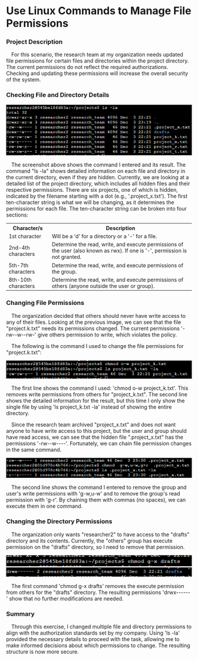 <h1>Use Linux Commands to Manage File Permissions</h1>

<h3>Project Description</h3>
<p>&emsp;For this scenario, the research team at my organization needs updated file permissions for certain files and directories within the project directory. The current permissions do not reflect the required authorizations. Checking and updating these permissions will increase the overall security of the system.</p>

<h3>Checking File and Directory Details</h3>
<img src="https://github.com/BradRoff/write-up/blob/d0f969f64097b5339e301c24a5732c6055d39e88/coursera/Google%20Cybersecurity%20Professional%20Certificate/Tools%20of%20the%20Trade%3A%20Linux%20and%20SQL/activities/manage%20file%20permissions/img/1.png">
<p>&emsp;The screenshot above shows the command I entered and its result. The command "ls -la" shows detailed information on each file and directory in the current directory, even if they are hidden. Currently, we are looking at a detailed list of the project directory, which includes all hidden files and their respective permissions. There are six projects, one of which is hidden, indicated by the filename starting with a dot (e.g., '.project_x.txt'). The first ten-character string is what we will be changing, as it determines the permissions for each file. The ten-character string can be broken into four sections:</p>

<table>
  <tr>
    <th>Character/s</th>
    <th>Description</th>
  </tr>
  <tr>
    <td>1st character</td>
    <td>Will be a 'd' for a directory or a '-' for a file.</td>
  </tr>
  <tr>
    <td>2nd-4th characters</td>
    <td>Determine the read, write, and execute permissions of the user (also known as rwx). If one is '-', permission is not granted.</td>
  </tr>
  <tr>
    <td>5th-7th characters</td>
    <td>Determine the read, write, and execute permissions of the group.</td>
  </tr>
  <tr>
    <td>8th-10th characters</td>
    <td>Determine the read, write, and execute permissions of others (anyone outside the user or group).</td>
  </tr>
</table>

<h3>Changing File Permissions</h3>
<p>&emsp;The organization decided that others should never have write access to any of their files. Looking at the previous image, we can see that the file "project.k.txt" needs its permissions changed. The current permissions '-rw--w--rw-' give others permission to write, which violates the policy.</p>
<p>&emsp;The following is the command I used to change the file permissions for "project.k.txt":</p>
<img src="https://github.com/BradRoff/write-up/blob/697d218242410127417cc50d5b8a9001e93c4801/coursera/Google%20Cybersecurity%20Professional%20Certificate/Tools%20of%20the%20Trade%3A%20Linux%20and%20SQL/activities/manage%20file%20permissions/img/2.png">
<p>&emsp;The first line shows the command I used: 'chmod o-w project_k.txt'. This removes write permissions from others for "project_k.txt". The second line shows the detailed information for the result, but this time I only show the single file by using 'ls project_k.txt -la' instead of showing the entire directory.</p>

<p>&emsp;Since the research team archived "project_x.txt" and does not want anyone to have write access to this project, but the user and group should have read access, we can see that the hidden file ".project_x.txt" has the permissions '-rw--w----'. Fortunately, we can chain file permission changes in the same command.</p>
<img src="https://github.com/BradRoff/write-up/blob/27f2dd28d2e81340361b30918fe50ed96d958193/coursera/Google%20Cybersecurity%20Professional%20Certificate/Tools%20of%20the%20Trade%3A%20Linux%20and%20SQL/activities/manage%20file%20permissions/img/3.png">
<p>&emsp;The second line shows the command I entered to remove the group and user's write permissions with 'g-w,u-w' and to remove the group's read permission with 'g-r'. By chaining them with commas (no spaces), we can execute them in one command.</p>

<h3>Changing the Directory Permissions</h3>
<p>&emsp;The organization only wants "researcher2" to have access to the "drafts" directory and its contents. Currently, the "others" group has execute permission on the "drafts" directory, so I need to remove that permission.</p>
<img src="https://github.com/BradRoff/write-up/blob/a5e35a9eab4079a12299cad3ab4c01321cdc53a6/coursera/Google%20Cybersecurity%20Professional%20Certificate/Tools%20of%20the%20Trade%3A%20Linux%20and%20SQL/activities/manage%20file%20permissions/img/4.png">
<img src="https://github.com/BradRoff/write-up/blob/a5e35a9eab4079a12299cad3ab4c01321cdc53a6/coursera/Google%20Cybersecurity%20Professional%20Certificate/Tools%20of%20the%20Trade%3A%20Linux%20and%20SQL/activities/manage%20file%20permissions/img/5.png">
<p>&emsp;The first command 'chmod g-x drafts' removes the execute permission from others for the "drafts" directory. The resulting permissions 'drwx------' show that no further modifications are needed.</p>

<h3>Summary</h3>
<p>&emsp;Through this exercise, I changed multiple file and directory permissions to align with the authorization standards set by my company. Using 'ls -la' provided the necessary details to proceed with the task, allowing me to make informed decisions about which permissions to change. The resulting structure is now more secure.</p>
